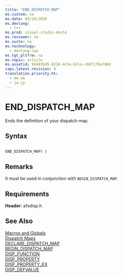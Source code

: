 ```yaml
---
title: "END_DISPATCH_MAP"
ms.custom: na
ms.date: 09/19/2016
ms.devlang: 
  - C++
ms.prod: visual-studio-dev14
ms.reviewer: na
ms.suite: na
ms.technology: 
  - devlang-cpp
ms.tgt_pltfrm: na
ms.topic: article
ms.assetid: 9d483645-8218-4c5a-b7ce-c0d7176e780d
caps.latest.revision: 9
translation.priority.ht: 
  - de-de
  - ja-jp
---
```

# END_DISPATCH_MAP
Ends the definition of your dispatch map.  
  
## Syntax  
  
```  
  
END_DISPATCH_MAP( )  
```  
  
## Remarks  
 It must be used in conjunction with `BEGIN_DISPATCH_MAP`.  
  
## Requirements  
 **Header:** afxdisp.h  
  
## See Also  
 [Macros and Globals](../vs140/MFC-Macros-and-Globals.md)   
 [Dispatch Maps](../vs140/Dispatch-Maps.md)   
 [DECLARE_DISPATCH_MAP](../vs140/DECLARE_DISPATCH_MAP.md)   
 [BEGIN_DISPATCH_MAP](../vs140/BEGIN_DISPATCH_MAP.md)   
 [DISP_FUNCTION](../vs140/DISP_FUNCTION.md)   
 [DISP_PROPERTY](../vs140/DISP_PROPERTY.md)   
 [DISP_PROPERTY_EX](../vs140/DISP_PROPERTY_EX.md)   
 [DISP_DEFVALUE](../vs140/DISP_DEFVALUE.md)